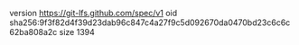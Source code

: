 version https://git-lfs.github.com/spec/v1
oid sha256:9f3f82d4f39d23dab96c847c4a27f9c5d092670da0470bd23c6c6c62ba808a2c
size 1394
